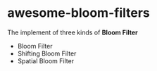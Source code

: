 # awesome-bloom-filters

The implement of three kinds of **Bloom Filter**

- Bloom Filter
- Shifting Bloom Filter
- Spatial Bloom Filter

